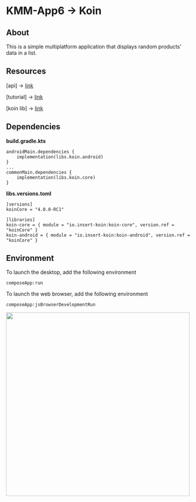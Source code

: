 # KMM-App6 -> Koin
## About
This is a simple multiplatform application that displays random products' data in a list.

## Resources
[api] -> [link](https://fakestoreapi.com/)

[tutorial] -> [link](https://youtu.be/X0nc2knu43E?si=FGfD692cTJWucTQl)

[koin lib] -> [link](https://insert-koin.io/)

## Dependencies 
<b>build.gradle.kts</b>
```
androidMain.dependencies {
    implementation(libs.koin.android)
}
...
commonMain.dependencies {
    implementation(libs.koin.core)
}
```
<b>libs.versions.toml</b>
```
[versions]
koinCore = "4.0.0-RC1"

[libraries]
koin-core = { module = "io.insert-koin:koin-core", version.ref = "koinCore" }
koin-android = { module = "io.insert-koin:koin-android", version.ref = "koinCore" }
```
## Environment 
To launch the desktop, add the following environment
```
composeApp:run
```
To launch the web browser, add the following environment
```
composeApp:jsBrowserDevelopmentRun
```
<img src="https://github.com/user-attachments/assets/9161100d-c933-4848-b01a-86af68522eb7" width="500" >
